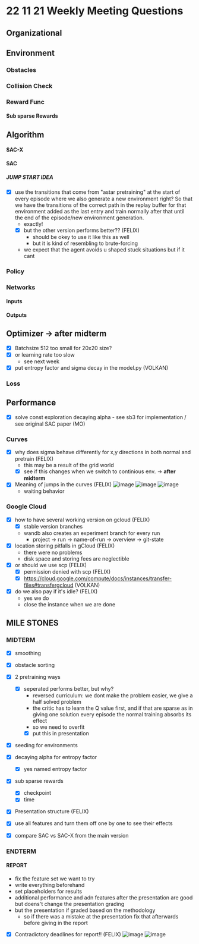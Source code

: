 # 22 11 21 Weekly Meeting Questions

## Organizational

## Environment
### Obstacles

### Collision Check
### Reward Func
#### Sub sparse Rewards
  
## Algorithm
#### SAC-X
#### SAC
##### JUMP START IDEA
- [X] use the transitions that come from "astar pretraining" at the start of every episode where we 
	  also generate a new environment right? So that we have the transitions of the correct path in the replay buffer for that environment added as the last entry and train normally after that until the end of the episode/new environment generation.
  -  exactly!
  -  [X] but the other version performs better?? (FELIX)
    - should be okey to use it like this as well
    - but it is kind of resembling to brute-forcing
  - we expect that the agent avoids u shaped stuck situations but if it cant 
### Policy
### Networks
#### Inputs
#### Outputs

## Optimizer -> **after midterm**
- [X] Batchsize 512 too small for 20x20 size?
- [X] or learning rate too slow
  - see next week
- [X] put entropy factor and sigma decay in the model.py (VOLKAN)
### Loss
## Performance
- [X] solve const exploration decaying alpha - see sb3 for implementation / see original SAC paper (MO)
### Curves
- [X] why does sigma behave differently for x,y directions in both normal and pretrain (FELIX)
  - this may be a result of the grid world 
  - [X] see if this changes when we switch to continious env. -> **after midterm**
- [X] Meaning of jumps in the curves (FELIX)
![image](https://user-images.githubusercontent.com/75018544/206923169-bc0d0b23-dfa1-44b6-981e-c669ab85b5fd.png)
![image](https://user-images.githubusercontent.com/75018544/206923185-276b9a01-4895-46dd-a65d-3f12ce847b92.png)
![image](https://user-images.githubusercontent.com/75018544/206923192-808446e7-2598-4dd7-a833-c30f14fb62b7.png)
  - waiting behavior 

### Google Cloud
- [X] how to have several working version on gcloud (FELIX)
  - [X] stable version branches
  - wandb also creates an experiment branch for every run
    - project -> run -> name-of-run -> overview -> git-state
- [X] location storing pitfalls in gCloud (FELIX)
  - there were no problems
  - disk space and storing fees are neglectible 
- [X] or should we use scp (FELIX)
  - [X] permission denied with scp (FELIX)
  - [X] https://cloud.google.com/compute/docs/instances/transfer-files#transfergcloud (VOLKAN)
- [X] do we also pay if it's idle? (FELIX)
  - yes we do
  - close the instance when we are done

## MILE STONES

### MIDTERM
- [X] smoothing
- [X] obstacle sorting
- [X] 2 pretraining ways
  - [X] seperated performs better, but why? 	
    - reversed curriculum: we dont make the problem easier, we give a half solved problem 
    - the critic has to learn the Q value first, and if that are sparse as in giving 
      one solution every episode the normal training absorbs its effect
    - so we need to overfit
    - [X] put this in presentation
- [X] seeding for environments
- [X] decaying alpha for entropy factor
  - [X] yes named entropy factor 
- [X] sub sparse rewards
  - [X] checkpoint
  - [X] time

- [X] Presentation structure (FELIX)

- [X] use all features and turn them off one by one to see their effects

- [X] compare SAC vs SAC-X from the main version 

### ENDTERM

#### REPORT
- fix the feature set we want to try
- write everything beforehand 
- set placeholders for results
- additional performance and adn features after the presentation are good but doens't change the presentation grading
- but the presentation if graded based on the methodology 
  - so if there was a mistake at the presentation fix that afterwards before giving in the report
- [X] Contradictory deadlines for report!! (FELIX) 
![image](https://user-images.githubusercontent.com/75018544/206950452-3defd6e5-f282-42bf-b4d4-4b059804aedf.png)
![image](https://user-images.githubusercontent.com/75018544/206950458-9856b139-e755-4016-8280-10dd296c2305.png)


